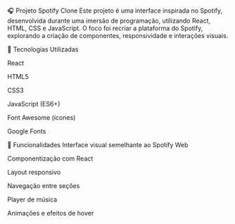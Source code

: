 🎧 Projeto Spotify Clone
Este projeto é uma interface inspirada no Spotify, desenvolvida durante uma imersão de programação, utilizando React, HTML, CSS e JavaScript. O foco foi recriar a plataforma do Spotify, explorando a criação de componentes, responsividade e interações visuais.

🚀 Tecnologias Utilizadas

React

HTML5

CSS3

JavaScript (ES6+)

Font Awesome (ícones)

Google Fonts

🎨 Funcionalidades
Interface visual semelhante ao Spotify Web

Componentização com React

Layout responsivo

Navegação entre seções

Player de música

Animações e efeitos de hover
